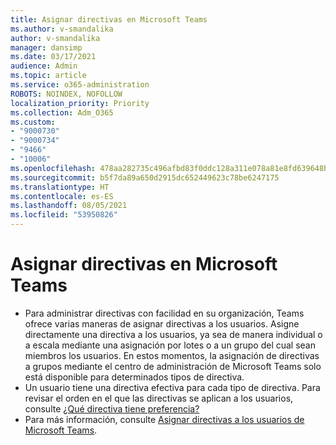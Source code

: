 ```yaml
---
title: Asignar directivas en Microsoft Teams
ms.author: v-smandalika
author: v-smandalika
manager: dansimp
ms.date: 03/17/2021
audience: Admin
ms.topic: article
ms.service: o365-administration
ROBOTS: NOINDEX, NOFOLLOW
localization_priority: Priority
ms.collection: Adm_O365
ms.custom:
- "9000730"
- "9000734"
- "9466"
- "10006"
ms.openlocfilehash: 478aa282735c496afbd83f0ddc128a311e078a81e8fd639648b90a815b14c79c
ms.sourcegitcommit: b5f7da89a650d2915dc652449623c78be6247175
ms.translationtype: HT
ms.contentlocale: es-ES
ms.lasthandoff: 08/05/2021
ms.locfileid: "53950826"
---
```

# <a name="assign-policies-in-microsoft-teams"></a>Asignar directivas en Microsoft Teams

- Para administrar directivas con facilidad en su organización, Teams ofrece varias maneras de asignar directivas a los usuarios. Asigne directamente una directiva a los usuarios, ya sea de manera individual o a escala mediante una asignación por lotes o a un grupo del cual sean miembros los usuarios.  En estos momentos, la asignación de directivas a grupos mediante el centro de administración de Microsoft Teams solo está disponible para determinados tipos de directiva. 
- Un usuario tiene una directiva efectiva para cada tipo de directiva. Para revisar el orden en el que las directivas se aplican a los usuarios, consulte [¿Qué directiva tiene preferencia?](https://docs.microsoft.com/microsoftteams/assign-policies#which-policy-takes-precedence)
- Para más información, consulte [Asignar directivas a los usuarios de Microsoft Teams](https://docs.microsoft.com/microsoftteams/assign-policies).
